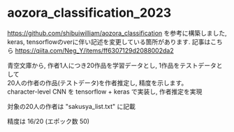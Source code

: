 # aozora_classification_2023
https://github.com/shibuiwilliam/aozora_classification を参考に構築しました, keras, tensorflowのverに伴い記述を変更している箇所があります.
記事はこちら https://qiita.com/Neg_Y/items/ff6307129d2088002da2

青空文庫から, 作者1人につき20作品を学習データとし, 1作品をテストデータとして\
20人の作者の作品(テストデータ)を作者推定し, 精度を示します。\
character-level CNN を tensorflow + keras で実装し, 作者推定を実現

対象の20人の作者は "sakusya_list.txt" に記載

精度は 16/20 (エポック数 50)
